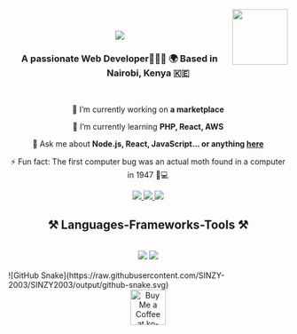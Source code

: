 <img align="right" src="https://avatars.githubusercontent.com/SINZY2003" width="100" />

<h1 align="center">
    <img src="https://readme-typing-svg.herokuapp.com/?font=Righteous&size=35&center=true&vCenter=true&width=500&height=70&duration=4000&lines=Hi+There!+👋;+I'm+Sinzole+Bradley!;" />
</h1>

<h3 align="center">A passionate Web Developer🧑‍💻😎 🌍 Based in Nairobi, Kenya 🇰🇪
</h3>

<br/>

<div align="center">
 
 🔭 I’m currently working on **a marketplace**
 
 🌱 I’m currently learning <strong>PHP, React, AWS</strong>

💬 Ask me about **Node.js, React, JavaScript... or anything [here](https://github.com/SINZY2003/SINZY2003/issues)**

⚡ Fun fact: The first computer bug was an actual moth found in a computer in 1947 🐛💻

 </div>
 
<div align="center"> 
  <a href="mailto:bradley.sinzole@techmates.team">
    <img src="https://img.shields.io/badge/Gmail-333333?style=for-the-badge&logo=gmail&logoColor=red" />
  </a>
  <a href="https://linkedin.com/in/sinzole-bradley" target="_blank">
    <img src="https://img.shields.io/badge/LinkedIn-0077B5?style=for-the-badge&logo=linkedin&logoColor=white" target="_blank" />
  </a>
  <a href="#" target="_blank">
     <img src="https://img.shields.io/badge/Portfolio-FF5722?style=for-the-badge&logo=todoist&logoColor=white" target="_blank" /> <!-- sqlite, safari, google-chrome are other good icon options -->
  </a>
</div>
 
<h2 align="center">⚒️ Languages-Frameworks-Tools ⚒️</h2>
<br/>
<div align="center">
    <img src="https://skillicons.dev/icons?i=react,bootstrap,mui,html,css,vscode,github,figma,tailwind,git,r" />
    <img src="https://skillicons.dev/icons?i=nodejs,python,javascript,typescript,express,firebase,mongodb,c,java,nextjs,mysql,flask" /><br>
</div>

<br/>
![GitHub Snake](https://raw.githubusercontent.com/SINZY-2003/SINZY2003/output/github-snake.svg)

<div align="center">
<a href='#' target='_blank'><img height='64' style='border:0px;height:64px;' src='https://storage.ko-fi.com/cdn/kofi1.png?v=3' border='0' alt='Buy Me a Coffee at ko-fi.com' /></a>
</div>

<br/>
